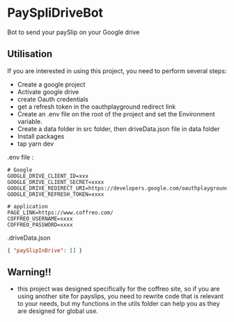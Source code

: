 # PaySpliDriveBot

Bot to send your paySlip on your Google drive

## Utilisation

If you are interested in using this project, you need to perform several steps:
- Create a google project
- Activate google drive
- create Oauth credentials
- get a refresh token in the oauthplayground redirect link
- Create an .env file on the root of the project and set the Environment variable.
- Create a data folder in src folder, then driveData.json file in data folder
- Install packages
- tap yarn dev 

.env file :
```shell
# Google
GOOGLE_DRIVE_CLIENT_ID=xxx
GOOGLE_DRIVE_CLIENT_SECRET=xxxx
GOOGLE_DRIVE_REDIRECT_URI=https://developers.google.com/oauthplayground
GOOGLE_DRIVE_REFRESH_TOKEN=xxxx

# application
PAGE_LINK=https://www.coffreo.com/
COFFREO_USERNAME=xxxx
COFFREO_PASSWORD=xxxx
```

.driveData.json
```json
{ "paySlipInDrive": [] }
```

## Warning!!
- this project was designed specifically for the coffreo site, so if you are using another site for payslips, you need to rewrite code that is relevant to your needs, but my functions in the utils folder can help you as they are designed for global use.